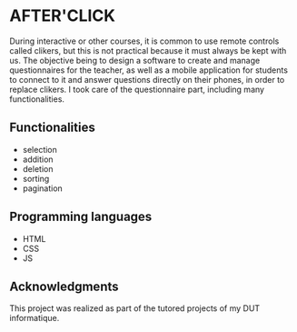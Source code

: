 # AFTER'CLICK

During interactive or other courses, it is common to use remote controls called clikers, but this is not practical because it must always be kept with us. The objective being to design a software to create and manage questionnaires for the teacher, as well as a mobile application for students to connect to it and answer questions directly on their phones, in order to replace clikers.  I took care of the questionnaire part, including many functionalities.

## Functionalities

 - selection
 - addition
 - deletion
 - sorting
 - pagination
 
## Programming languages 

 - HTML 
 - CSS
 - JS
 
 ## Acknowledgments
 This project was realized as part of the tutored projects of my DUT informatique.
